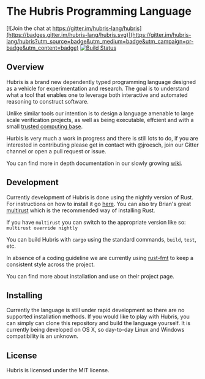 # The Hubris Programming Language 

[![Join the chat at https://gitter.im/hubris-lang/hubris](https://badges.gitter.im/hubris-lang/hubris.svg)](https://gitter.im/hubris-lang/hubris?utm_source=badge&utm_medium=badge&utm_campaign=pr-badge&utm_content=badge)
[![Build Status](https://travis-ci.org/hubris-lang/hubris.svg?branch=master)](https://travis-ci.org/hubris-lang/hubris)

## Overview
Hubris is a brand new dependently typed programming language designed as
a vehicle for experimentation and research. The goal is to understand
what a tool that enables one to leverage both interactive and automated
reasoning to construct software.

Unlike similar tools our intention is to design a language amenable to
large scale verification projects, as well as being executable, effcient
and with a small [trusted computing base](https://en.wikipedia.org/wiki/Trusted_computing_base).

Hurbis is very much a work in progress and there is still lots to do, if
you are interested in contributing please get in contact with @jroesch, join
our Gitter channel or open a pull request or issue.

You can find more in depth documentation in our slowly growing 
[wiki](https://github.com/hubris-lang/hubris/wiki).

## Development

Currently development of Hubris is done using the nightly version of Rust. 
For instructions on how to install it go [here](https://www.rust-lang.org/downloads.html). 
You can also try Brian's great [multirust](https://github.com/brson/multirust) which 
is the recommended way of installing Rust.

If you have `multirust` you can switch to the appropriate version like so:
`multirust override nightly`

You can build Hubris with `cargo` using the standard commands, `build`, `test`,
etc.

In absence of a coding guideline we are currently using
[rust-fmt](https://github.com/rust-lang-nursery/rustfmt)
to keep a consistent style across the project.

You can find more about installation and use on their project page.

## Installing

Currently the language is still under rapid development so there are no supported
installation methods. If you would like to play with Hubris, you can simply 
can clone this repository and build the language yourself. It is currently 
being developed on OS X, so day-to-day Linux and Windows compatibility is an 
unknown.

## License

Hubris is licensed under the MIT license.
